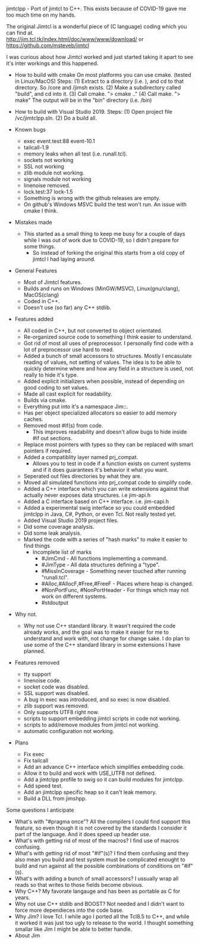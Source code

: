 jimtclpp - Port of jimtcl to C++.  This exists because of COVID-19 gave me too much time on my hands.

The original Jimtcl is a wonderful piece of (C language) coding which you can find at.  
http://jim.tcl.tk/index.html/doc/www/www/download/
or
https://github.com/msteveb/jimtcl

I was curious about how Jimtcl worked and just started taking it apart to 
see it's inter workings and this happened.

* How to build with cmake
On most platforms you can use cmake. (tested in Linux/MacOS)
Steps:
(1) Extract to a directory (i.e. <top>), and cd to that directory.
	So <top>/core and <top>/jimsh exists.
(2) Make a subdirectory called "build", and cd into it.
(3) Call cmake. "> cmake .."
(4) Call make. "> make"
The output will be in the "bin" directory (i.e. <top>/bin)

* How to build with Visual Studio 2019.
Steps:
(1) Open project file <top>/vc/jimtclpp.sln.
(2) Do a build all.

* Known bugs
	* exec event.test:88   event-10.1
	* tailcall-1.9
	* memory leaks when all test (i.e. runall.tcl).
	* sockets not working
	* SSL not working
	* zlib module not working.
	* signals module not working
	* linenoise removed.
	* lock.test:37	lock-1.5
	* Something is wrong with the github releases are empty.
	* On github's Windows MSVC build the test won't run. An issue with cmake I think.

* Mistakes made
	* This started as a small thing to keep me busy for a couple of days while I was out of work due 
		to COVID-19, so I didn't prepare for some things.
		* So instead of forking the original this starts from a old copy of jimtcl I had laying around.

* General Features
	* Most of Jimtcl features.
	* Builds and runs on Windows (MinGW/MSVC), Linux(gnu/clang), MacOS(clang)
	* Coded in C++.
	* Doesn't use (so far) any C++ stdlib.

* Features added
	* All coded in C++, but not converted to object orientated.
	* Re-organized source code to something I think easier to understand.
	* Got rid of most all uses of preprocessor.  I personally find code 
	with a lot of preprocessor use hard to read.
	* Added a bunch of small accessors to structures.  Mostly I encasulate
	reading of values, not setting of values.  The idea is to be able to
	quickly determine where and how any field in a structure is used, not
	really to hide it's type.
	* Added explicit initializers when possible, instead of depending on 
	good coding to set values.
	* Made all cast explicit for readability.
	* Builds via cmake.
	* Everything put into it's a namespace Jim::.
	* Has per object specialized allocators so easier to add memory caches.
	* Removed most #if(s) from code. 
		* This improves readability and doesn't allow bugs to hide inside 
		#if out sections.
	* Replace most pointers with types so they can be replaced with smart
	pointers if required.
	* Added a compatiblity layer named prj_compat.
		* Allows you to test in code if a function exists on current 
		systems and if it does guarantees it's behavior it what you want.
	* Seperated out files directories by what they are.
	* Moved all simulated functions into prj_compat code to simplify 
		code.
	* Added a C++ interface which you can write extensions against that
		actually never exposes data structures.  i.e jim-api.h
	* Added a C interface based on C++ interface. i.e. jim-capi.h
	* Added a experimental swig interface so you could embedded jimtclpp 
	in Java, C#, Python, or even Tcl.  Not really tested yet.
	* Added Visual Studio 2019 project files.
	* Did some coverage analysis.
	* Did some leak analysis.
	* Marked the code with a series of "hash marks" to make it easier to 
	find things
		* Incomplete list of marks
			* #JimCmd - All functions implementing a command.
			* #JimType - All data structures defining a "type".
			* #MissInCoverage - Something never touched after running "runall.tcl".
			* #Alloc,#AllocF,#Free,#FreeF - Places where heap is changed.
			* #NonPortFunc, #NonPortHeader - For things which may not work on different 
				systems.
			* #stdoutput 

* Why not.
	* Why not use C++ standard library.  It wasn't required the code already 
	works, and the goal was to make it easier for me to understand and work 
	with, not change for change sake.  I do plan to use some of the C++ 
	standard library in some extensions I have planned.

* Features removed
	* tty support 
	* linenoise code.
	* socket code was disabled.
	* SSL support was disabled.
	* A bug in exec was introduced, and so exec is now disabled.
	* zlib support was removed.
	* Only supports UTF8 right now.
	* scripts to support embedding jimtcl scripts in code not working.
	* scripts to add/remove modules from jimtcl not working.
	* automatic configuration not working.

* Plans
	* Fix exec
	* Fix tailcall
	* Add an advance C++ interface which simplifies embedding code.
	* Allow it to build and work with USE_UTF8 not defined.
	* Add a jimtclpp profile to swig so it can build modules for jimtclpp.
	* Add speed test.
	* Add an jimtclpp specific heap so it can't leak memory.
	* Build a DLL from jimshpp.

Some questions I anticipate
* What's with "#pragma once"?
	All the compilers I could find support this feature, so even though it is not covered by the 
	standards I consider it part of the language.  And it does speed up header use.
* What's with getting rid of most of the macros?
	I find use of macros confusing.
* What's with getting rid of most "#if"(s)?
	I find them confusing and they also mean you build and test system must be complicated enought
	to build and run against all the possible combinations of conditions on "#if"(s).
* What's with adding a bunch of small accessors?
	I ussually wrap all reads so that writes to those fields become obvious.
* Why C++?
	My favorate langauge and has been as portable as C for years.  
* Why not use C++ stdlib and BOOST?
	Not needed and I didn't want to force more dependieces into the code base.
* Why Jim?
	I love Tcl.  I while ago I ported all the Tcl8.5 to C++, and while it worked it was just too ugly to
	release to the world.  I thought something smallar like Jim I might be able to better handle.
* About Jim
